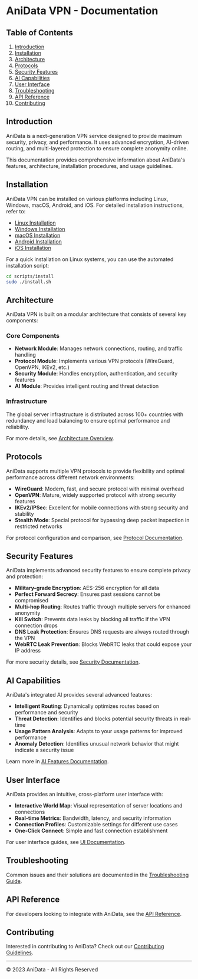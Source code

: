 # AniData VPN - Documentation

## Table of Contents

1. [Introduction](#introduction)
2. [Installation](#installation)
3. [Architecture](#architecture)
4. [Protocols](#protocols)
5. [Security Features](#security-features)
6. [AI Capabilities](#ai-capabilities)
7. [User Interface](#user-interface)
8. [Troubleshooting](#troubleshooting)
9. [API Reference](#api-reference)
10. [Contributing](#contributing)

## Introduction

AniData is a next-generation VPN service designed to provide maximum security, privacy, and performance. It uses advanced encryption, AI-driven routing, and multi-layered protection to ensure complete anonymity online.

This documentation provides comprehensive information about AniData's features, architecture, installation procedures, and usage guidelines.

## Installation

AniData VPN can be installed on various platforms including Linux, Windows, macOS, Android, and iOS. For detailed installation instructions, refer to:

- [Linux Installation](installation/linux.md)
- [Windows Installation](installation/windows.md)
- [macOS Installation](installation/macos.md)
- [Android Installation](installation/android.md)
- [iOS Installation](installation/ios.md)

For a quick installation on Linux systems, you can use the automated installation script:

```bash
cd scripts/install
sudo ./install.sh
```

## Architecture

AniData VPN is built on a modular architecture that consists of several key components:

### Core Components

- **Network Module**: Manages network connections, routing, and traffic handling
- **Protocol Module**: Implements various VPN protocols (WireGuard, OpenVPN, IKEv2, etc.)
- **Security Module**: Handles encryption, authentication, and security features
- **AI Module**: Provides intelligent routing and threat detection

### Infrastructure

The global server infrastructure is distributed across 100+ countries with redundancy and load balancing to ensure optimal performance and reliability.

For more details, see [Architecture Overview](architecture/overview.md).

## Protocols

AniData supports multiple VPN protocols to provide flexibility and optimal performance across different network environments:

- **WireGuard**: Modern, fast, and secure protocol with minimal overhead
- **OpenVPN**: Mature, widely supported protocol with strong security features
- **IKEv2/IPSec**: Excellent for mobile connections with strong security and stability
- **Stealth Mode**: Special protocol for bypassing deep packet inspection in restricted networks

For protocol configuration and comparison, see [Protocol Documentation](protocols/index.md).

## Security Features

AniData implements advanced security features to ensure complete privacy and protection:

- **Military-grade Encryption**: AES-256 encryption for all data
- **Perfect Forward Secrecy**: Ensures past sessions cannot be compromised
- **Multi-hop Routing**: Routes traffic through multiple servers for enhanced anonymity
- **Kill Switch**: Prevents data leaks by blocking all traffic if the VPN connection drops
- **DNS Leak Protection**: Ensures DNS requests are always routed through the VPN
- **WebRTC Leak Prevention**: Blocks WebRTC leaks that could expose your IP address

For more security details, see [Security Documentation](security/index.md).

## AI Capabilities

AniData's integrated AI provides several advanced features:

- **Intelligent Routing**: Dynamically optimizes routes based on performance and security
- **Threat Detection**: Identifies and blocks potential security threats in real-time
- **Usage Pattern Analysis**: Adapts to your usage patterns for improved performance
- **Anomaly Detection**: Identifies unusual network behavior that might indicate a security issue

Learn more in [AI Features Documentation](ai/index.md).

## User Interface

AniData provides an intuitive, cross-platform user interface with:

- **Interactive World Map**: Visual representation of server locations and connections
- **Real-time Metrics**: Bandwidth, latency, and security information
- **Connection Profiles**: Customizable settings for different use cases
- **One-Click Connect**: Simple and fast connection establishment

For user interface guides, see [UI Documentation](ui/index.md).

## Troubleshooting

Common issues and their solutions are documented in the [Troubleshooting Guide](troubleshooting/index.md).

## API Reference

For developers looking to integrate with AniData, see the [API Reference](api/index.md).

## Contributing

Interested in contributing to AniData? Check out our [Contributing Guidelines](contributing/index.md).

---

© 2023 AniData - All Rights Reserved